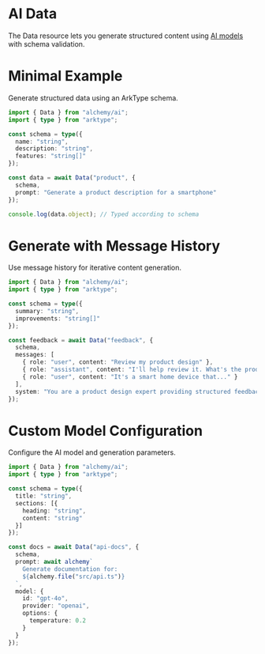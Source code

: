 # AI Data

The Data resource lets you generate structured content using [AI models](https://platform.openai.com/docs/models) with schema validation.

# Minimal Example

Generate structured data using an ArkType schema.

```ts
import { Data } from "alchemy/ai";
import { type } from "arktype";

const schema = type({
  name: "string",
  description: "string",
  features: "string[]"
});

const data = await Data("product", {
  schema,
  prompt: "Generate a product description for a smartphone"
});

console.log(data.object); // Typed according to schema
```

# Generate with Message History

Use message history for iterative content generation.

```ts
import { Data } from "alchemy/ai";
import { type } from "arktype";

const schema = type({
  summary: "string", 
  improvements: "string[]"
});

const feedback = await Data("feedback", {
  schema,
  messages: [
    { role: "user", content: "Review my product design" },
    { role: "assistant", content: "I'll help review it. What's the product?" },
    { role: "user", content: "It's a smart home device that..." }
  ],
  system: "You are a product design expert providing structured feedback"
});
```

# Custom Model Configuration

Configure the AI model and generation parameters.

```ts
import { Data } from "alchemy/ai";
import { type } from "arktype";

const schema = type({
  title: "string",
  sections: [{
    heading: "string",
    content: "string"
  }]
});

const docs = await Data("api-docs", {
  schema,
  prompt: await alchemy`
    Generate documentation for:
    ${alchemy.file("src/api.ts")}
  `,
  model: {
    id: "gpt-4o",
    provider: "openai",
    options: {
      temperature: 0.2
    }
  }
});
```